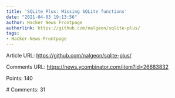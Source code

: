 ```yaml
---
title: 'SQLite Plus: Missing SQLite functions'
date: "2021-04-03 19:13:56"
author: Hacker News Frontpage
authorlink: https://github.com/nalgeon/sqlite-plus/
tags:
- Hacker-News-Frontpage
---
```


<p>Article URL: <a href="https://github.com/nalgeon/sqlite-plus/">https://github.com/nalgeon/sqlite-plus/</a></p>
<p>Comments URL: <a href="https://news.ycombinator.com/item?id=26683832">https://news.ycombinator.com/item?id=26683832</a></p>
<p>Points: 140</p>
<p># Comments: 31</p>
